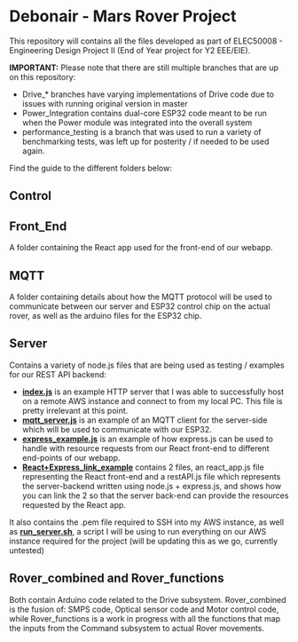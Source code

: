 Debonair - Mars Rover Project
==================
This repository will contains all the files developed as part of ELEC50008 - Engineering Design Project II (End of Year project for Y2 EEE/EIE).

**IMPORTANT:**
Please note that there are still multiple branches that are up on this repository:
- Drive_* branches have varying implementations of Drive code due to issues with running original version in master
- Power_Integration contains dual-core ESP32 code meant to be run when the Power module was integrated into the overall system
- performance_testing is a branch that was used to run a variety of benchmarking tests, was left up for posterity / if needed to be used again.

Find the guide to the different folders below:

Control
--------

Front_End
---------
A folder containing the React app used for the front-end of our webapp. 

MQTT
----
A folder containing details about how the MQTT protocol will be used to communicate between our server and ESP32 control chip on the actual rover, as well as the arduino files for the ESP32 chip.

Server
------
Contains a variety of node.js files that are being used as testing / examples for our REST API backend:
- [**index.js**](Server/index.js) is an example HTTP server that I was able to successfully host on a remote AWS instance and connect to from my local PC. This file is pretty irrelevant at this point.
- [**mqtt_server.js**](Server/mqtt_server.js) is an example of an MQTT client for the server-side which will be used to communicate with our ESP32.
- [**express_example.js**](Server/express_example.js) is an example of how express.js can be used to handle with resource requests from our React front-end to different end-points of our webapp.
- [**React+Express_link_example**](Server/React+Express_link_example) contains 2 files, an react_app.js file representing the React front-end and a restAPI.js file which represents the server-backend written using node.js + express.js, and shows how you can link the 2 so that the server back-end can provide the resources requested by the React app.

It also contains the .pem file required to SSH into my AWS instance, as well as [**run_server.sh**](Server/run_server.sh), a script I will be using to run everything on our AWS instance required for the project (will be updating this as we go, currently untested)

Rover_combined and Rover_functions
------
Both contain Arduino code related to the Drive subsystem. 
Rover_combined is the fusion of: SMPS code, Optical sensor code and Motor control code, while Rover_functions is a work in progress with all the functions that map the inputs from the Command subsystem to actual Rover movements.
